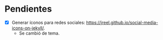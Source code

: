# Pendientes

* [X] Generar íconos para redes sociales: https://jreel.github.io/social-media-icons-on-jekyll/.
    * Se cambió de tema.